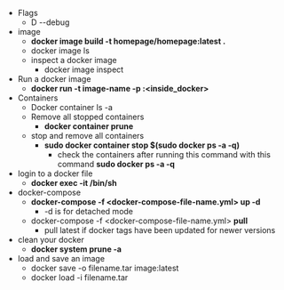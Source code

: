 - Flags
  - D --debug
- image
  - **docker image build -t homepage/homepage:latest .**
  - docker image ls
  - inspect a docker image
    - docker image inspect <image-id>
- Run a docker image
  - **docker run -t image-name -p <outside docker>:<inside_docker>**
- Containers
  - Docker container ls -a
  - Remove all stopped containers
    - **docker container prune**
  - stop and remove all containers
    - **sudo docker container stop $(sudo docker ps -a -q)**
      - check the containers after running this command with this command **sudo docker ps -a -q**
- login to a docker file
  - **docker exec -it <container-id> /bin/sh**
- docker-compose
  - **docker-compose -f <docker-compose-file-name.yml> up -d**
    - -d is for detached mode
  - docker-compose -f <docker-compose-file-name.yml> **pull**
    - pull latest if docker tags have been updated for newer versions
- clean your docker
  - **docker system prune -a**
- load and save an image
  - docker save -o filename.tar image:latest
  - docker load -i filename.tar
